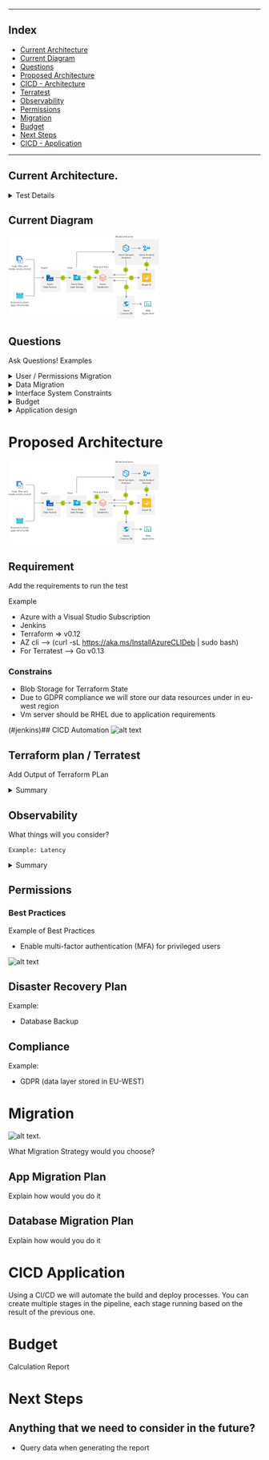 
--------------------------------------------------------------------------------------------------------------------------------------------

## Index
* [Current Architecture](#current-architecture)
* [Current Diagram](#current-diagram)
* [Questions](#current-questions)
* [Proposed Architecture](#proposed-architecture)
* [CICD - Architecture](#jenkins)
* [Terratest](#terratest)
* [Observability](#observability)
* [Permissions](#permissions)
* [Migration](#migration)
* [Budget](#budget)
* [Next Steps](#next-steps)
* [CICD - Application](#cicd-application)


--------------------------------------------------------------------------------------------------------------------------------------------

## Current Architecture.
<details>
<summary>Test Details</summary>

```
Let’s imagine that a Bank has a monolithic architecture to handle the enrollment for new credit cards.
A potential customer will enter a bunch of data through some online forms.
Once a day there will be a batch processing job that will process all this
data (The job will trigger a monolithic application that extracts the day’s
data and run the following tasks) The job will trigger a monolith service).

• It will verify if it’s an existing customer and if it is, it will verify any
potential loans or red flags in case the customer is not eligible for a
new credit card.
• It will verify the customer’s identity. We reach an external API (e.g.
Equifax) to verify all the provided details are accurate and also verify
if there is any red flag.
• It will calculate the amount limit assigned for the credit card. It will
also auto-generate a new Credit Card number so the customer can
start using it right away until the actual credit card is received.
All the data is currently persisted on an on-premise Oracle DB. This DB
holds all the personal data the user inputs in the forms and also additional
data that will help to calculate his/her credit rating.

## The Goal
As a company-wide initiative, we’ve been asked to
1. Migrate all our systems to Azure cloud
2. The company is shifting to event-driven architecture with
microservices

## The Test
This test will mix some designs (text and diagrams are expected) and
some coding. We are absolutely not aiming to build this system. We just
want to test some relevant points we’ll explicitly point out.
1. Given the 2 goals we mentioned in the previous section, imagine a
new architecture including text, diagrams, and any other useful
resource. Give special attention how to handle exceptions if the job
stops for any reason. How do we recover? How will the deployment
process will be? Also, think about permissions, how are we going the
Azure resources permissions?
2. How are you going to handle the migration of data? Design a
strategy (maybe using cloud resources o anything else?) and tell us
about it.
3. Let’s assume the current DB is a traditional Oracle relational DB.
Write all the necessary scripts to migrate this data to a new DB in
Azure. There are several options. Please explain which one you
choose and why.
4. Given the new architecture in Azure you designed let’s assume we’ll
provision new resources through Terraform. Build some of the infra
(let’s discuss which parts will be more relevant) with Terraform and
deploy it.
5. What kind of monitoring would be relevant to add? What kind of
resources would be helpful to achieve this?
We are expecting:
1. A detailed explained for each step
2. The reasons to choose each resource in Azure.
3. Details on how those resources work. 
```
</details>

## Current Diagram
![alt text](/Images/current_example.png "Current diagram")

## Questions

Ask Questions! Examples

<details>
<summary>User / Permissions Migration</summary>

```
Are the users using auth/authentication federated service? SSO auth?

User’s apply through filling out forms without the necessity of creating an account with the bank (it is open to anyone) so there should be no auth involved.
In the future we might incorporate federated auth that will allow us to fill out some information that we currently request to users. So any prep work for the future would be great.
```
</details>
<details>
<summary>Data Migration</summary>
  
```

```
</details>
<details>
<summary>Interface System Constraints</summary>
  
```

```
</details>
<details>
<summary>Budget</summary>
  
```

```
</details>
<details>
<summary>Application design</summary>
  
```

```
</details>

# Proposed Architecture
![alt text](/Images/proposed_example.png "Proposed diagram")

## Requirement
Add the requirements to run the test

Example
* Azure with a Visual Studio Subscription
* Jenkins
* Terraform => v0.12
* AZ cli --> (curl -sL https://aka.ms/InstallAzureCLIDeb | sudo bash)
* For Terratest --> Go v0.13

### Constrains
* Blob Storage for Terraform State
* Due to GDPR compliance we will store our data resources under in eu-west region
* Vm server should be RHEL due to application requirements

(#jenkins)## CICD Automation
![alt text](/Images/example_cicd.png "CICD Automation")

## Terraform plan / Terratest

Add Output of Terraform PLan
<details>
<summary>Summary</summary>
  
```

------------------------------------------------------------------------
------------------------------------------------------------------------

An execution plan has been generated and is shown below.
Resource actions are indicated with the following symbols:
  + create
 <= read (data resources)

Plan: xx to add, 0 to change, 0 to destroy.


------------------------------------------------------------------------
------------------------------------------------------------------------

```
</details>

## Observability
What things will you consider?

```
Example: Latency

```
<details>
<summary>Summary</summary>
  
Latency
* What: How long something takes to respond or complete
* Why: Direct impact on customer experience

</details>

## Permissions

### Best Practices
Example of Best Practices
* Enable multi-factor authentication (MFA) for privileged users

![alt text](/Images/example_permissions.png "Permissions")

## Disaster Recovery Plan

Example:

* Database Backup


## Compliance
Example:
* GDPR (data layer stored in EU-WEST)

# Migration
![alt text](https://cdn-images-1.medium.com/max/1600/0*WW36nabYAh5wn2v3. "Migration").

What Migration Strategy would you choose?

## App Migration Plan
Explain how would you do it

## Database Migration Plan
Explain how would you do it

# CICD Application

Using a CI/CD we will automate the build and deploy processes. You can create multiple stages in the pipeline, each stage running based on the result of the previous one. 

# Budget

Calculation Report


# Next Steps

## Anything that we need to consider in the future?

* Query data when generating the report
